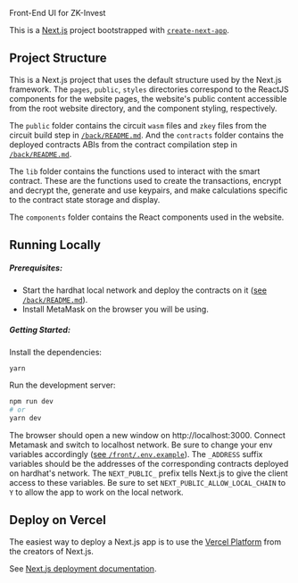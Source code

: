 Front-End UI for ZK-Invest

This is a [Next.js](https://nextjs.org/) project bootstrapped with [`create-next-app`](https://github.com/vercel/next.js/tree/canary/packages/create-next-app).

## Project Structure

This is a Next.js project that uses the default structure used by the Next.js framework. The `pages`, `public`, `styles` directories correspond to the ReactJS components for the website pages, the website's public content accessible from the root  website directory, and the component styling, respectively.

The `public` folder contains the circuit `wasm` files and `zkey` files from the circuit build step in [`/back/README.md`](/back/README.md). And the `contracts` folder contains the deployed contracts ABIs from the contract compilation step in [`/back/README.md`](/back/README.md).

The `lib` folder contains the functions used to interact with the smart contract. These are the functions used to create the transactions, encrypt and decrypt the, generate and use keypairs, and make calculations specific to the contract state storage and display.

The `components` folder contains the React components used in the website.

## Running Locally

##### Prerequisites:
- Start the hardhat local network and deploy the contracts on it ([see `/back/README.md`](/back/README.md)).
- Install MetaMask on the browser you will be using.

##### Getting Started:

Install the dependencies:

```
yarn
```

Run the development server:

```bash
npm run dev
# or
yarn dev
```
The browser should open a new window on http://localhost:3000. Connect Metamask and switch to localhost network. Be sure to change your env variables accordingly ([see `/front/.env.example`](/front/.env.example)). The `_ADDRESS` suffix variables should be the addresses of the corresponding contracts deployed on hardhat's network. The `NEXT_PUBLIC_` prefix tells Next.js to give the client access to these variables. Be sure to set `NEXT_PUBLIC_ALLOW_LOCAL_CHAIN` to `Y` to allow the app to work on the local network.

## Deploy on Vercel

The easiest way to deploy a Next.js app is to use the [Vercel Platform](https://vercel.com/new?utm_medium=default-template&filter=next.js&utm_source=create-next-app&utm_campaign=create-next-app-readme) from the creators of Next.js.

See [Next.js deployment documentation](https://nextjs.org/docs/deployment).
